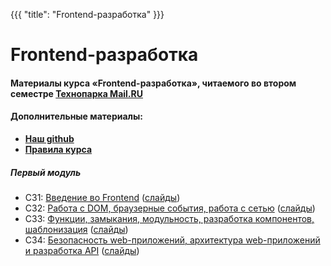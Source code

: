 {{{
	"title": "Frontend-разработка"
}}}

# Frontend-разработка

#### __Материалы курса «Frontend-разработка», читаемого во втором семестре [Технопарка Mail.RU](https://park.mail.ru/blog/view/12/)__

#### Дополнительные материалы:

- __[Наш github](https://github.com/frontend-park-mail-ru)__
- __[Правила курса](/rules)__

##### Первый модуль

- СЗ1: [Введение во Frontend](/module/1/lesson/1) ([слайды](/slides/s1))
- СЗ2: [Работа с DOM, браузерные события, работа с сетью](/module/1/lesson/2) ([слайды](/slides/s2))
- СЗ3: [Функции, замыкания, модульность, разработка компонентов, шаблонизация](/module/1/lesson/3) ([слайды](/slides/s3))
- СЗ4: [Безопасность web-приложений, архитектура web-приложений и разработка API](/module/1/lesson/4) ([слайды](/slides/s4))

<!-- ##### Второй модуль

- СЗ5: [Архитектура web-приложений, роутинг, методологии написания CSS](/module/2/lesson/1) ([слайды](/slides/s5))
- СЗ6: [Производительность web-приложений и работа с данными в браузере, WebSockets, HTTP/2](/module/2/lesson/2) ([слайды](/slides/s6))
- СЗ8: [Современные возможности CSS, разработка под мобильные устройства](/module/3/lesson/1) ([слайды](/slides/s9))
- Л1: [Графика и FrontendOops (Инфраструктура разработки)](/module/2/lesson/3) ([слайды](/slides/s7)) -->

<!-- ##### Третий модуль

- Л2: [Продвинутые подходы разработки SPA](/module/3/lesson/2) ([слайды](/slides/s10))
- Л1: [Современное состояние JavaScript](/module/2/lesson/4) ([слайды](/slides/s8)) -->
<!-- 
##### Четвёртый модуль
- СЗ9: [Отслеживание проблем производительности web-приложений, инфраструктура и деплой web-приложений, практики DevOps](/module/4/lesson/1) ([слайды](/slides/s11))
- Л3: [Резюме Frontend-разработчика в 2024 году](/module/4/lesson/2) ([слайды](/slides/s12)) -->
